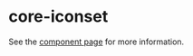 core-iconset
============

See the [component page](https://www.polymer-project.org/0.5/docs/elements/core-iconset.html) for more information.
